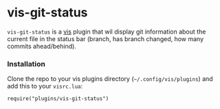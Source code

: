# vis-git-status

`vis-git-status` is a  [vis](https://github.com/martanne/vis) plugin that wil display git information about the current file in the status bar (branch, has branch changed, how many commits ahead/behind).

### Installation

Clone the repo to your vis plugins directory (`~/.config/vis/plugins`) and add
this to your `visrc.lua`:
```
require("plugins/vis-git-status")
```
